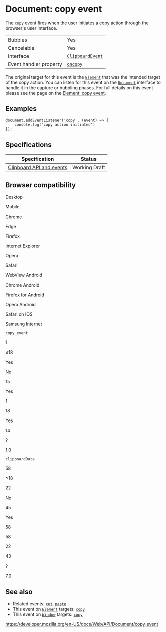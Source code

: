 # Document: copy event

The `copy` event fires when the user initiates a copy action through the browser's user interface.

<table><tbody><tr class="odd"><td>Bubbles</td><td>Yes</td></tr><tr class="even"><td>Cancelable</td><td>Yes</td></tr><tr class="odd"><td>Interface</td><td><a href="../clipboardevent"><code>ClipboardEvent</code></a></td></tr><tr class="even"><td>Event handler property</td><td><a href="../htmlelement/oncopy"><code>oncopy</code></a></td></tr></tbody></table>

The original target for this event is the [`Element`](../element) that was the intended target of the copy action. You can listen for this event on the [`Document`](../document) interface to handle it in the capture or bubbling phases. For full details on this event please see the page on the [Element: copy event](../element/copy_event).

## Examples

    document.addEventListener('copy', (event) => {
        console.log('copy action initiated')
    });

## Specifications

<table><thead><tr class="header"><th>Specification</th><th>Status</th></tr></thead><tbody><tr class="odd"><td><a href="https://w3c.github.io/clipboard-apis/#clipboard-event-copy">Clipboard API and events</a></td><td><span class="spec-wd">Working Draft</span></td></tr></tbody></table>

## Browser compatibility

Desktop

Mobile

Chrome

Edge

Firefox

Internet Explorer

Opera

Safari

WebView Android

Chrome Android

Firefox for Android

Opera Android

Safari on IOS

Samsung Internet

`copy_event`

1

≤18

Yes

No

15

Yes

1

18

Yes

14

?

1.0

`clipboardData`

58

≤18

22

No

45

Yes

58

58

22

43

?

7.0

## See also

- Related events: [`cut`](cut_event), [`paste`](paste_event)
- This event on [`Element`](../element) targets: [`copy`](../element/copy_event)
- This event on [`Window`](../window) targets: [`copy`](../window/copy_event)

<a href="https://developer.mozilla.org/en-US/docs/Web/API/Document/copy_event" class="_attribution-link">https://developer.mozilla.org/en-US/docs/Web/API/Document/copy_event</a>
